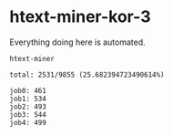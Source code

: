 # htext-miner-kor-3

Everything doing here is automated.

```
htext-miner

total: 2531/9855 (25.682394723490614%)

job0: 461
job1: 534
job2: 493
job3: 544
job4: 499
```